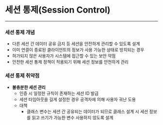 # 세션 통제(Session Control)

---

### 세션 통제 개념
- 다른 세션 간 데이터 공유 금지 등 세션을 안전하게 관리할 수 있도록 설계
- 이미 연결이 종료된 클라이언트의 정보가 사용 가능한 상태로 방치되는 경우
- 허가되지 않은 사용자가 시스템에 접근할 수 있는 보안 약점
- 안전한 세션 통제 정책이 적용되기 위해 세션 정보를 안전하게 관리
### 세션 통제 취약점

- **불충분한 세션 관리**
  - 인증 시 일정한 규칙이 존재하는 세션 ID 발급
  - 세션 타임아웃을 길게 설정한 경우 공격자에 의해 사용자 궈난 도용
  - 대책
    - 클래스 변수는 세션 간 공유되는 데이터가 되므로 클래스 설계 시 세션 정보를 읽고 쓰기가 가능한 변수 사용하지 않도록 설계